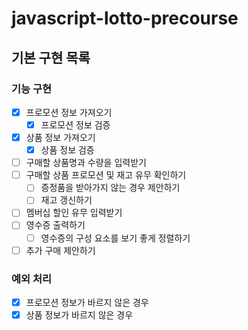 # javascript-lotto-precourse

## 기본 구현 목록

### 기능 구현

- [x] 프로모션 정보 가져오기
  - [x] 프로모션 정보 검증
- [x] 상품 정보 가져오기
  - [x] 상품 정보 검증
- [ ] 구매할 상품명과 수량을 입력받기
- [ ] 구매할 상품 프로모션 및 재고 유무 확인하기
  - [ ] 증정품을 받아가지 않는 경우 제안하기
  - [ ] 재고 갱신하기
- [ ] 멤버십 할인 유무 입력받기
- [ ] 영수증 출력하기
  - [ ] 영수증의 구성 요소를 보기 좋게 정렬하기
- [ ] 추가 구매 제안하기

### 예외 처리

- [x] 프로모션 정보가 바르지 않은 경우
- [x] 상품 정보가 바르지 않은 경우
